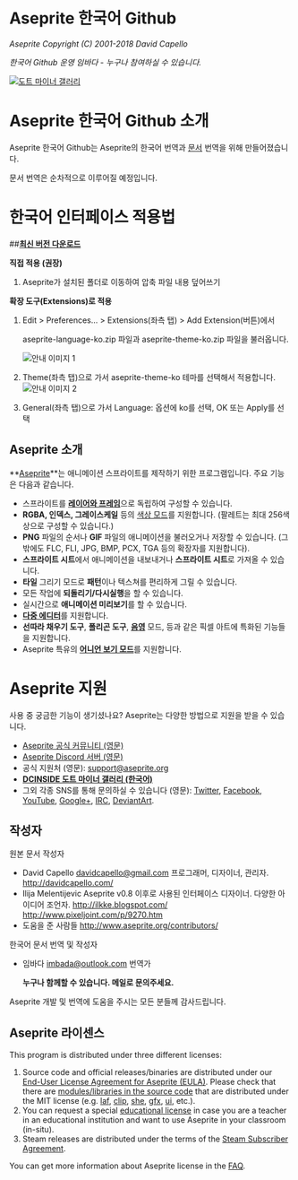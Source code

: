 # Aseprite 한국어 Github

*Aseprite Copyright (C) 2001-2018 David Capello*

*한국어 Github 운영 임바다 - 누구나 참여하실 수 있습니다.*

[![도트 마이너 갤러리](https://raw.githubusercontent.com/ImBada/Aseprite-Korean/master/gitsource/dotgall.png)](http://gall.dcinside.com/m/pixelart)

# Aseprite 한국어 Github 소개

Aseprite 한국어 Github는 Aseprite의 한국어 번역과 [문서](https://www.aseprite.org/docs/) 번역을 위해 만들어졌습니다.

문서 번역은 순차적으로 이루어질 예정입니다.



# 한국어 인터페이스 적용법

##[**최신 버전 다운로드**](https://github.com/ImBada/Aseprite-Korean/releases)

**직접 적용 (권장)**

1. Aseprite가 설치된 폴더로 이동하여 압축 파일 내용 덮어쓰기


**확장 도구(Extensions)로 적용**

1. Edit > Preferences... > Extensions(좌측 탭) > Add Extension(버튼)에서

   aseprite-language-ko.zip 파일과 aseprite-theme-ko.zip 파일을 불러옵니다.

   ![안내 이미지 1](https://raw.githubusercontent.com/ImBada/Aseprite-Korean/master/gitsource/beta1/beta3.png)


1. Theme(좌측 탭)으로 가서 aseprite-theme-ko 테마를 선택해서 적용합니다.
	![안내 이미지 2](https://raw.githubusercontent.com/ImBada/Aseprite-Korean/master/gitsource/beta1/beta4.png)
2. General(좌측 탭)으로 가서 Language: 옵션에 ko를 선택, OK 또는 Apply를 선택


## Aseprite 소개
**[Aseprite](https://www.aseprite.org/)**는 애니메이션 스프라이트를 제작하기 위한 프로그램입니다. 주요 기능은 다음과 같습니다.
* 스프라이트를 [**레이어와 프레임**](http://www.aseprite.org/docs/timeline/)으로 독립하여 구성할 수 있습니다.
* **RGBA, 인덱스, 그레이스케일** 등의 [색상 모드](http://www.aseprite.org/docs/color/)를 지원합니다. (팔레트는 최대 256색상으로 구성할 수 있습니다.)
* **PNG** 파일의 순서나 **GIF** 파일의 애니메이션을 불러오거나 저장할 수 있습니다. (그밖에도
  FLC, FLI, JPG, BMP, PCX, TGA 등의 확장자를 지원합니다).
* **스프라이트 시트**에서 애니메이션을 내보내거나 **스프라이트 시트**로 가져올 수 있습니다.
* **타일** 그리기 모드로 **패턴**이나 텍스쳐를 편리하게 그릴 수 있습니다.
* 모든 작업에 **되돌리기/다시실행**을 할 수 있습니다.
* 실시간으로 **애니메이션 미리보기**를 할 수 있습니다.
* [**다중 에디터**](http://www.aseprite.org/docs/workspace/#drag-and-drop-tabs)를 지원합니다.
* **선따라 채우기 도구**, **폴리곤 도구**, [**음영**](http://www.aseprite.org/docs/shading/) 모드, 등과 같은 픽셀 아트에 특화된 기능들을 지원합니다.
* Aseprite 특유의 [**어니언 보기 모드**](https://www.aseprite.org/docs/animation/#onion-skinning)를 지원합니다.

# Aseprite 지원

사용 중 궁금한 기능이 생기셨나요? Aseprite는 다양한 방법으로 지원을 받을 수 있습니다.

* [Aseprite 공식 커뮤니티 (영문)](https://community.aseprite.org/)
* [Aseprite Discord 서버 (영문)](https://discord.gg/Yb2CeX8)
* 공식 지원처 (영문): [support@aseprite.org](mailto:support@aseprite.org)
* [**DCINSIDE 도트 마이너 갤러리 (한국어)**](http://gall.dcinside.com/m/pixelart)
* 그외 각종 SNS를 통해 문의하실 수 있습니다 (영문):
  [Twitter](https://twitter.com/aseprite/),
  [Facebook](https://facebook.com/aseprite/),
  [YouTube](https://www.youtube.com/user/aseprite),
  [Google+](https://plus.google.com/+AsepriteOrg/posts),
  [IRC](http://webchat.freenode.net/?channels=aseprite),
  [DeviantArt](https://aseprite.deviantart.com/).

## 작성자

원본 문서 작성자
* David Capello [davidcapello@gmail.com](mailto:davidcapello@gmail.com) 
  프로그래머, 디자이너, 관리자.
  http://davidcapello.com/
* Ilija Melentijevic
  Aseprite v0.8 이후로 사용된 인터페이스 디자이너. 다양한 아이디어 조언자.
  http://ilkke.blogspot.com/
  http://www.pixeljoint.com/p/9270.htm
* 도움을 준 사람들
  http://www.aseprite.org/contributors/

한국어 문서 번역 및 작성자

* 임바다 [imbada@outlook.com](malito:imbada@outlook.com)
  번역가

  **누구나 함께할 수 있습니다. 메일로 문의주세요.**

Aseprite 개발 및 번역에 도움을 주시는 모든 분들께 감사드립니다.

## Aseprite 라이센스

This program is distributed under three different licenses:

1. Source code and official releases/binaries are distributed under
   our [End-User License Agreement for Aseprite (EULA)](EULA.txt). Please check
   that there are [modules/libraries in the source code](src/README.md) that
   are distributed under the MIT license
   (e.g. [laf](https://github.com/aseprite/laf),
   [clip](https://github.com/aseprite/clip),
   [she](https://github.com/aseprite/aseprite/tree/master/src/she),
   [gfx](src/gfx), [ui](src/ui), etc.).
2. You can request a special
   [educational license](http://www.aseprite.org/faq/#is-there-an-educational-license)
   in case you are a teacher in an educational institution and want to
   use Aseprite in your classroom (in-situ).
3. Steam releases are distributed under the terms of the
   [Steam Subscriber Agreement](http://store.steampowered.com/subscriber_agreement/).

You can get more information about Aseprite license in the
[FAQ](http://www.aseprite.org/faq/#licensing-&-commercial).
